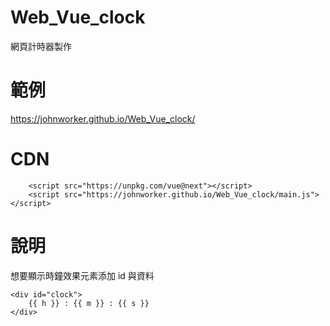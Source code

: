 # Web_Vue_clock
網頁計時器製作

# 範例
https://johnworker.github.io/Web_Vue_clock/

# CDN

```
    <script src="https://unpkg.com/vue@next"></script>
    <script src="https://johnworker.github.io/Web_Vue_clock/main.js"></script>
```

# 說明

想要顯示時鐘效果元素添加 id 與資料

```
<div id="clock">
    {{ h }} : {{ m }} : {{ s }}
</div>

```